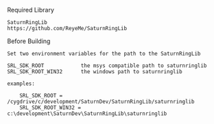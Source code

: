 
Required Library

    SaturnRingLib
    https://github.com/ReyeMe/SaturnRingLib

Before Building

    Set two environment variables for the path to the SaturnRingLib

    SRL_SDK_ROOT            the msys compatible path to saturnringlib
    SRL_SDK_ROOT_WIN32      the windows path to saturnringlib
    
    examples: 
    
        SRL_SDK_ROOT = /cygdrive/c/development/SaturnDev/SaturnRingLib/saturnringlib
        SRL_SDK_ROOT_WIN32 = c:\development\SaturnDev\SaturnRingLib\saturnringlib
    